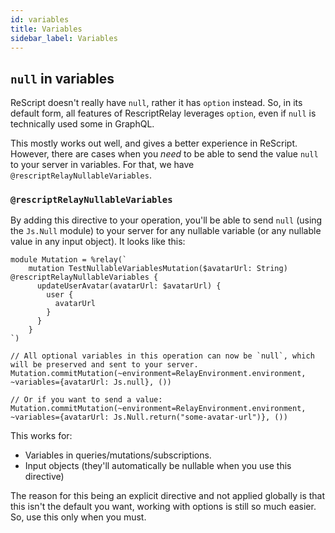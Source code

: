 ```yaml
---
id: variables
title: Variables
sidebar_label: Variables
---
```


## `null` in variables

ReScript doesn't really have `null`, rather it has `option` instead. So, in its default form, all features of RescriptRelay leverages `option`, even if `null` is technically used some in GraphQL.

This mostly works out well, and gives a better experience in ReScript. However, there are cases when you _need_ to be able to send the value `null` to your server in variables. For that, we have `@rescriptRelayNullableVariables`.

### `@rescriptRelayNullableVariables`

By adding this directive to your operation, you'll be able to send `null` (using the `Js.Null` module) to your server for any nullable variable (or any nullable value in any input object). It looks like this:

```rescript
module Mutation = %relay(`
    mutation TestNullableVariablesMutation($avatarUrl: String) @rescriptRelayNullableVariables {
      updateUserAvatar(avatarUrl: $avatarUrl) {
        user {
          avatarUrl
        }
      }
    }
`)

// All optional variables in this operation can now be `null`, which will be preserved and sent to your server.
Mutation.commitMutation(~environment=RelayEnvironment.environment, ~variables={avatarUrl: Js.null}, ())

// Or if you want to send a value:
Mutation.commitMutation(~environment=RelayEnvironment.environment, ~variables={avatarUrl: Js.Null.return("some-avatar-url")}, ())
```

This works for:

- Variables in queries/mutations/subscriptions.
- Input objects (they'll automatically be nullable when you use this directive)

The reason for this being an explicit directive and not applied globally is that this isn't the default you want, working with options is still so much easier. So, use this only when you must.
